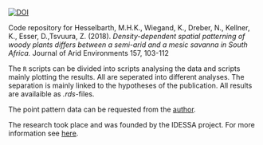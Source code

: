 [![DOI](https://img.shields.io/badge/DOI-10.1016/j.jaridenv.2018.06.002-yellow.svg)](https://doi.org/10.1016/j.jaridenv.2018.06.002)

Code repository for Hesselbarth, M.H.K., Wiegand, K., Dreber, N., Kellner, K., Esser, D.,Tsvuura, Z. (2018). *Density-dependent spatial patterning of woody plants differs between a semi-arid and a mesic savanna in South Africa.* Journal of Arid Environments 157, 103-112

The `R` scripts can be divided into scripts analysing the data and scripts mainly plotting the results. All are seperated into different analyses. The separation is mainly linked to the hypotheses of the publication. All results are availaible as *.rds*-files.

The point pattern data can be requested from the [author](mailto:maximilian.hesselbarth@uni-goettingen.de?subject=Data%20request%20Hesselbarth%20et%20al.%202018).

The research took place and was founded by the IDESSA project. For more information see [here](http://www.idessa.org/).
